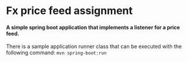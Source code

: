 # Fx price feed assignment

#### A simple spring boot application that implements a listener for a price feed. 

There is a sample application runner class that can be executed with the following command: `mvn spring-boot:run`